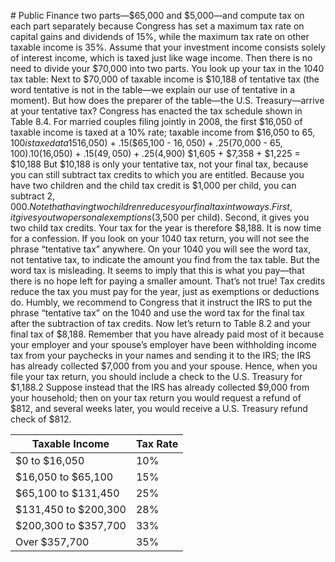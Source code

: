 \# Public Finance two parts—$65,000 and $5,000—and compute tax on each part separately because Congress has set a maximum tax rate on capital gains and dividends of 15%, while the maximum tax rate on other taxable income is 35%. Assume that your investment income consists solely of interest income, which is taxed just like wage income. Then there is no need to divide your $70,000 into two parts. You look up your tax in the 1040 tax table: Next to $70,000 of taxable income is $10,188 of tentative tax (the word tentative is not in the table—we explain our use of tentative in a moment). But how does the preparer of the table—the U.S. Treasury—arrive at your tentative tax? Congress has enacted the tax schedule shown in Table 8.4. For married couples filing jointly in 2008, the first $16,050 of taxable income is taxed at a 10% rate; taxable income from $16,050 to $65,100 is taxed at a 15% rate; and so on (the bracket dollar numbers are automatically adjusted with inflation each year): Thus, your tentative tax is calculated this way: .10($16,050) + .15($65,100 - $16,050) + .25($70,000 - $65,100) .10($16,050) + .15($49,050) + .25($4,900) $1,605 + $7,358 + $1,225 = $10,188 But $10,188 is only your tentative tax, not your final tax, because you can still subtract tax credits to which you are entitled. Because you have two children and the child tax credit is $1,000 per child, you can subtract $2,000. Note that having two children reduces your final tax in two ways. First, it gives you two personal exemptions ($3,500 per child). Second, it gives you two child tax credits. Your tax for the year is therefore $8,188. It is now time for a confession. If you look on your 1040 tax return, you will not see the phrase “tentative tax” anywhere. On your 1040 you will see the word tax, not tentative tax, to indicate the amount you find from the tax table. But the word tax is misleading. It seems to imply that this is what you pay—that there is no hope left for paying a smaller amount. That’s not true! Tax credits reduce the tax you must pay for the year, just as exemptions or deductions do. Humbly, we recommend to Congress that it instruct the IRS to put the phrase “tentative tax” on the 1040 and use the word tax for the final tax after the subtraction of tax credits. Now let’s return to Table 8.2 and your final tax of $8,188. Remember that you have already paid most of it because your employer and your spouse’s employer have been withholding income tax from your paychecks in your names and sending it to the IRS; the IRS has already collected $7,000 from you and your spouse. Hence, when you file your tax return, you should include a check to the U.S. Treasury for $1,188.2 Suppose instead that the IRS has already collected $9,000 from your household; then on your tax return you would request a refund of $812, and several weeks later, you would receive a U.S. Treasury refund check of $812.

| Taxable Income       | Tax Rate |
| -------------------- | -------- |
| $0 to $16,050        | 10%      |
| $16,050 to $65,100   | 15%      |
| $65,100 to $131,450  | 25%      |
| $131,450 to $200,300 | 28%      |
| $200,300 to $357,700 | 33%      |
| Over $357,700        | 35%      |
